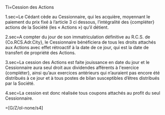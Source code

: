 Ti=Cession des Actions

1.sec=Le Cédant cède au Cessionnaire, qui les acquière, moyennant le paiement du prix fixé à l’article 3 ci dessous, l’intégralité des {compléter} actions de la Société (les « Actions ») qu’il détient.

2.sec=A compter du jour de son immatriculation définitive au R.C.S. de {Co.RCS.Adr.City}, le Cessionnaire bénéficiera de tous les droits attachés aux Actions avec effet rétroactif à la date de ce jour, qui est la date de transfert de propriété des Actions. 

3.sec=La cession des Actions est faite jouissance en date du jour et le Cessionnaire aura seul droit aux dividendes afférents à l'exercice {compléter}, ainsi qu’aux exercices antérieurs qui n’auraient pas encore été distribués à ce jour et à tous postes de bilan susceptibles d’êtres distribués par la Société.

4.sec=La cession est donc réalisée tous coupons attachés au profit du seul Cessionnaire.

=[G/Z/ol-none/s4]
